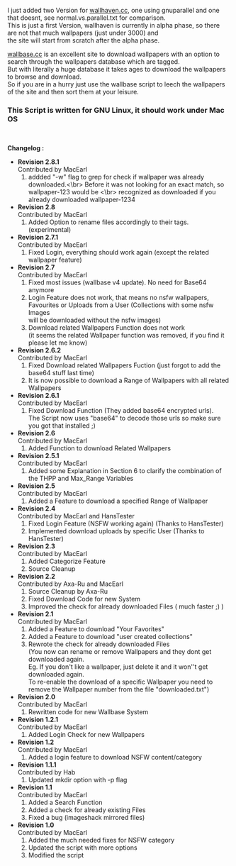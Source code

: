 <p>
	I just added two Version for <a href="http://alpha.wallhaven.cc" target="_blank">wallhaven.cc</a>, one using gnuparallel and one that doesnt, see normal.vs.parallel.txt for comparison.<br />
	This is just a first Version, wallhaven is currently in alpha phase, so there are not that much wallpapers (just under 3000) and <br />
	the site will start from scratch after the alpha phase.
</p>
<p>
	<a href="http://wallbase.cc" target="_blank">wallbase.cc</a> is an excellent site to download wallpapers with an option to search through the wallpapers database which are tagged.<br />
	But with literally a huge database it takes ages to download the wallpapers to browse and download.<br />
	So if you are in a hurry just use the wallbase script to leech the wallpapers of the site and then sort them at your leisure.<br />
</p>
<p>
	<h3>This Script is written for GNU Linux, it should work under Mac OS</h3> <br />
</p>
<p>
	<strong>Changelog :</strong>
	<ul>
                <li>
                        <strong>Revision 2.8.1</strong><br />
                        Contributed by MacEarl
                        <ol>
                                <li>addded "-w" flag to grep for check if wallpaper was already downloaded.<\br>
                                    Before it was not looking for an exact match, so wallpaper-123 would be <\br>
                                    recognized as downloaded if you already downloaded wallpaper-1234</li>
                        </ol>
                </li>
		<li>
			<strong>Revision 2.8</strong><br />
			Contributed by MacEarl
			<ol>
				<li>Added Option to rename files accordingly to their tags. (experimental)</li>
			</ol>
		</li>
		<li>
			<strong>Revision 2.7.1</strong><br />
			Contributed by MacEarl
			<ol>
				<li>Fixed Login, everything should work again (except the related wallpaper feature)</li>
			</ol>
		</li>
		<li>
			<strong>Revision 2.7</strong><br />
			Contributed by MacEarl
			<ol>
				<li>Fixed most issues (wallbase v4 update). No need for Base64 anymore</li>
				<li>Login Feature does not work, that means no nsfw wallpapers, <br />
					Favourites or Uploads from a User (Collections with some nsfw Images <br />
					will be downloaded without the nsfw images)</li>
				<li>Download related Wallpapers Function does not work <br />
					(it seems the related Wallpaper function was removed, if you find it please let me know)</li>
			</ol>
		</li>
		<li>
			<strong>Revision 2.6.2</strong><br />
			Contributed by MacEarl
			<ol>
				<li>Fixed Download related Wallpapers Fuction (just forgot to add the base64 stuff last time)</li>
				<li>It is now possible to download a Range of Wallpapers with all related Wallpapers</li>
			</ol>
		</li>
		<li>
			<strong>Revision 2.6.1</strong><br />
			Contributed by MacEarl
			<ol>
				<li>Fixed Download Function (They added base64 encrypted urls).<br />
				The Script now uses "base64" to decode those urls so make sure you got that installed ;)</li>
			</ol>
		</li>
		<li>
			<strong>Revision 2.6</strong><br />
			Contributed by MacEarl
			<ol>
				<li>Added Function to download Related Wallpapers</li>
			</ol>
		</li>
		<li>
			<strong>Revision 2.5.1</strong><br />
			Contributed by MacEarl
			<ol>
				<li>Added some Explanation in Section 6 to clarify the combination of the THPP and Max_Range Variables</li>
			</ol>
		</li>
		<li>
			<strong>Revision 2.5</strong><br />
			Contributed by MacEarl
			<ol>
				<li>Added a Feature to download a specified Range of Wallpaper</li>
			</ol>
		</li>
		<li>
			<strong>Revision 2.4</strong><br />
			Contributed by MacEarl and HansTester
			<ol>
				<li>Fixed Login Feature (NSFW working again) (Thanks to HansTester)</li>
				<li>Implemented download uploads by specific User (Thanks to HansTester)</li>
			</ol>
		</li>
		<li>
			<strong>Revision 2.3</strong><br />
			Contributed by MacEarl
			<ol>
				<li>Added Categorize Feature</li>
				<li>Source Cleanup</li>
			</ol>
		</li>
		<li>
			<strong>Revision 2.2</strong><br />
			Contributed by Axa-Ru and MacEarl
			<ol>
				<li>Source Cleanup by Axa-Ru</li>
				<li>Fixed Download Code for new System</li>
				<li>Improved the check for already downloaded Files ( much faster ;) )</li>
			</ol>
		</li>
		<li>
			<strong>Revision 2.1</strong><br />
			Contributed by MacEarl
			<ol>
				<li>Added a Feature to download "Your Favorites"</li>
				<li>Added a Feature to download "user created collections"</li>
				<li>Rewrote the check for already downloaded Files<br />
				(You now can rename or remove Wallpapers and they dont get downloaded again.<br />
				Eg. If you don't like a wallpaper, just delete it and it won''t get downloaded again.<br />
				To re-enable the download of a specific Wallpaper you need to remove the Wallpaper number from the file "downloaded.txt")</li>
			</ol>
		</li>
		<li>
			<strong>Revision 2.0</strong><br />
			Contributed by MacEarl
			<ol>
				<li>Rewritten code for new Wallbase System</li>
			</ol>
		</li>
		<li>
			<strong>Revision 1.2.1</strong><br />
			Contributed by MacEarl
			<ol>
				<li>Added Login Check for new Wallpapers</li>
			</ol>
		</li>
		<li>
			<strong>Revision 1.2</strong><br />
			Contributed by MacEarl
			<ol>
				<li>Added a login feature to download NSFW content/category</li>
			</ol>
		</li>
		<li>
			<strong>Revision 1.1.1</strong><br />
			Contributed by Hab
			<ol>
				<li>Updated mkdir option with -p flag</li>
			</ol>
		</li>
		<li>
			<strong>Revision 1.1</strong><br />
			Contributed by MacEarl
			<ol>
				<li>Added a Search Function</li>
				<li>Added a check for already existing Files</li>
				<li>Fixed a bug (imageshack mirrored files)</li>
			</ol>
		</li>
		<li>
			<strong>Revision 1.0</strong><br />
			Contributed by MacEarl
			<ol>
				<li>Added the much needed fixes for NSFW category</li>
				<li>Updated the script with more options</li>
				<li>Modified the script</li>
			</ol>
		</li>
	</ul>
</p>
